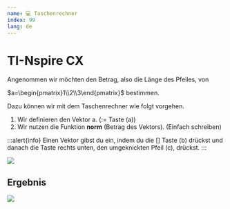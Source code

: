 ```yaml
---
name: 💻 Taschenrechner
index: 99
lang: de
---
```


# TI-Nspire CX

Angenommen wir möchten den Betrag, also die Länge des Pfeiles, von

$a=\begin{pmatrix}1\\2\\3\end{pmatrix}$ bestimmen.

Dazu können wir mit dem Taschenrechner wie folgt vorgehen.

1. Wir definieren den Vektor a. ($:=$ Taste (a))
3. Wir nutzen die Funktion **norm** (Betrag des Vektors). (Einfach schreiben)

:::alert{info}
Einen Vektor gibst du ein, indem du die $[]$ Taste (b) drückst und danach die Taste rechts unten, den umgeknickten Pfeil (c), drückst.
:::

![](/assets/oberstufe/analytische-geometrie/skalarprodukt/ti-dotP-annotation.png)

## Ergebnis

![](/assets/oberstufe/analytische-geometrie/betrag-eines-vektors/ti-ergebnis.jpg)
